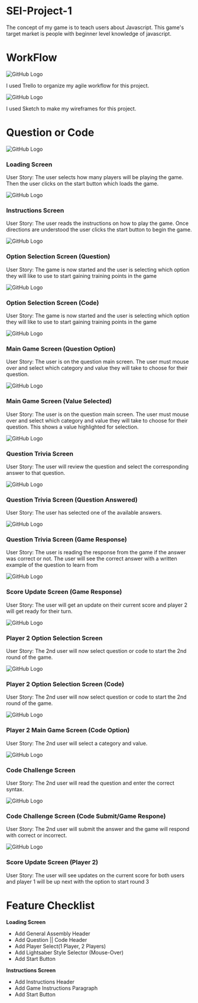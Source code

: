 # SEI-Project-1
The concept of my game is to teach users about Javascript. This game's target market is people with beginner level knowledge of javascript. 

# WorkFlow 

![GitHub Logo](https://i.imgur.com/HwxTYH3.png)

I used Trello to organize my agile workflow for this project.

![GitHub Logo](https://i.imgur.com/HSrhn0P.png)

I used Sketch to make my wireframes for this project. 

# Question or Code

![GitHub Logo](https://i.imgur.com/OGVXPNL.png)

### Loading Screen
User Story: The user selects how many players will be playing the game. Then the user clicks on the start button which loads the game. 

![GitHub Logo](https://i.imgur.com/lrJs3s1.png)

### Instructions Screen 
User Story: The user reads the instructions on how to play the game. Once directions are understood the user clicks the start button to begin the game. 

![GitHub Logo](https://i.imgur.com/mdTMhrK.png)

### Option Selection Screen (Question) 
User Story: The game is now started and the user is selecting which option they will like to use to start gaining training points in the game


![GitHub Logo](https://i.imgur.com/V0uy7Ff.png)

### Option Selection Screen (Code) 
User Story: The game is now started and the user is selecting which option they will like to use to start gaining training points in the game


![GitHub Logo](https://i.imgur.com/nzCJvJP.png)

### Main Game Screen (Question Option)  
User Story: The user is on the question main screen. The user must mouse over and select which category and value they will take to choose for their question. 

![GitHub Logo](https://i.imgur.com/xhAwq78.png)

### Main Game Screen (Value Selected)  
User Story: The user is on the question main screen. The user must mouse over and select which category and value they will take to choose for their question. This shows a value highlighted for selection. 


![GitHub Logo](https://i.imgur.com/PUHDd2z.png)

### Question Trivia Screen  
User Story: The user will review the question and select the corresponding answer to that question. 


![GitHub Logo](https://i.imgur.com/ZI1iH7h.png)

### Question Trivia Screen (Question Answered)  
User Story: The user has selected one of the available answers. 


![GitHub Logo](https://i.imgur.com/TvjtH0M.png)

### Question Trivia Screen (Game Response)  
User Story: The user is reading the response from the game if the answer was correct or not. The user will see the correct answer with a written example of the question to learn from


![GitHub Logo](https://i.imgur.com/PAylmRh.png)

### Score Update Screen (Game Response)  
User Story: The user will get an update on their current score and player 2 will get ready for their turn. 


![GitHub Logo](https://i.imgur.com/MyLgKne.png)

### Player 2 Option Selection Screen 
User Story: The 2nd user will now select question or code to start the 2nd round of the game. 


![GitHub Logo](https://i.imgur.com/WJaFUAc.png)

### Player 2 Option Selection Screen (Code)  
User Story: The 2nd user will now select question or code to start the 2nd round of the game. 


![GitHub Logo](https://i.imgur.com/2oxhnKf.png)

### Player 2 Main Game Screen (Code Option)  
User Story: The 2nd user will select a category and value. 


![GitHub Logo](https://i.imgur.com/aNDZ08k.png)

### Code Challenge Screen  
User Story: The 2nd user will read the question and enter the correct syntax. 


![GitHub Logo](https://i.imgur.com/kKU2qi9.png)

### Code Challenge Screen (Code Submit/Game Respone)   
User Story: The 2nd user will submit the answer and the game will respond with correct or incorrect. 


![GitHub Logo](https://i.imgur.com/v1dGP6C.png)

### Score Update Screen (Player 2)   
User Story: The user will see updates on the current score for both users and player 1 will be up next with the option to start round 3



# Feature Checklist 

**Loading Screen**
* Add General Assembly Header 
* Add Question || Code Header 
* Add Player Select(1 Player, 2 Players) 
* Add Lightsaber Style Selector (Mouse-Over) 
* Add Start Button 

**Instructions Screen**
* Add Instructions Header 
* Add Game Instructions Paragraph 
* Add Start Button

